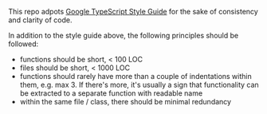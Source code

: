 This repo adpots [Google TypeScript Style Guide](https://google.github.io/styleguide/tsguide.html) for the sake of consistency and clarity of code.

In addition to the style guide above, the following principles should be followed:
- functions should be short, < 100 LOC
- files should be short, < 1000 LOC
- functions should rarely have more than a couple of indentations within them, e.g. max 3. If there's more, it's usually a sign that functionality can be extracted to a separate function with readable name
- within the same file / class, there should be minimal redundancy

